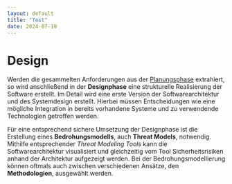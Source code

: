 ```yaml
---
layout: default
title: "Test"
date: 2024-07-19
---
```


# Design

Werden die gesammelten Anforderungen aus der [Planungsphase](pages/1.Planung/planung) extrahiert, so wird anschließend in der **Designphase** eine strukturelle Realisierung der Software erstellt. Im Detail wird eine erste Version der Softwarearchitektur und des Systemdesign erstellt. Hierbei müssen Entscheidungen wie eine mögliche Integration in bereits vorhandene Systeme und zu verwendende Technologien getroffen werden. 

Für eine entsprechend sichere Umsetzung der Designphase ist die Erstellung eines **Bedrohungsmodells**, auch **Threat Models**, notwendig. Mithilfe entsprechender *Threat Modeling Tools* kann die Softwarearchitektur visualisiert und gleichzeitig vom Tool Sicherheitsrisiken anhand der Architektur aufgezeigt werden. Bei der Bedrohungsmodellierung können oftmals auch zwischen verschiedenen Ansätze, den **Methodologien**, ausgewählt werden. 
